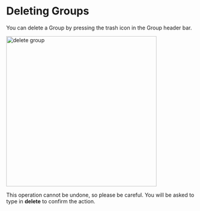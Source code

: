 # Deleting Groups

You can delete a Group by pressing the trash icon in the Group header bar.

<img src="group-delete.png" width="400" alt="delete group"/>

This operation cannot be undone, so please be careful. You will be asked to type in **delete** to confirm the action.